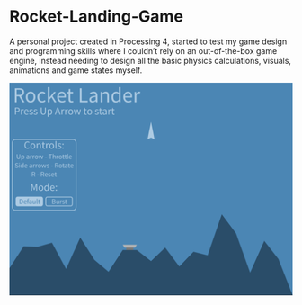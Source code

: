 # Rocket-Landing-Game
A personal project created in Processing 4, started to test my game design and programming skills where I couldn’t rely on an out-of-the-box game engine, 
instead needing to design all the basic physics calculations, visuals, animations and game states myself.

![My Image](RocketLander.png)
